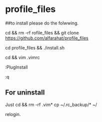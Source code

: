 # profile_files
##to install please do the folwwing.

cd && rm -rf rofile_files && git clone https://github.com/alfarahat/profile_files

cd profile_files && ./install.sh

cd && vim .vimrc

:PlugInstall

:q

## For uninstall

Just cd && rm -rf .vim*
cp ~/.rc_backup/* ~/

relogin.


